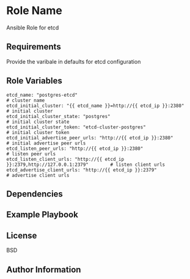 Role Name
=========

Ansible Role for etcd

Requirements
------------

Provide the varibale in defaults for etcd configuration

Role Variables
--------------
```
etcd_name: "postgres-etcd"                                                        # cluster name
etcd_initial_cluster: "{{ etcd_name }}=http://{{ etcd_ip }}:2380"                 # initial cluster
etcd_initial_cluster_state: "postgres"                                            # initial cluster state
etcd_initial_cluster_token: "etcd-cluster-postgres"                               # initial cluster token
etcd_initial_advertise_peer_urls: "http://{{ etcd_ip }}:2380"                     # initial advertise peer urls
etcd_listen_peer_urls: "http://{{ etcd_ip }}:2380"                                # listen peer urls
etcd_listen_client_urls: "http://{{ etcd_ip }}:2379,http://127.0.0.1:2379"        # listen client urls
etcd_advertise_client_urls: "http://{{ etcd_ip }}:2379"                           # advertise client urls
```
Dependencies
------------



Example Playbook
----------------



License
-------

BSD

Author Information
------------------


